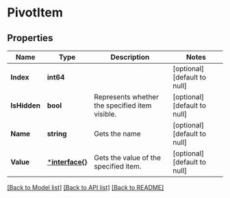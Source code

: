 # PivotItem

## Properties
Name | Type | Description | Notes
------------ | ------------- | ------------- | -------------
**Index** | **int64** |  | [optional] [default to null]
**IsHidden** | **bool** | Represents whether the specified item visible. | [optional] [default to null]
**Name** | **string** | Gets the name | [optional] [default to null]
**Value** | [***interface{}**](interface{}.md) | Gets the value of the specified item. | [optional] [default to null]

[[Back to Model list]](../README.md#documentation-for-models) [[Back to API list]](../README.md#documentation-for-api-endpoints) [[Back to README]](../README.md)


